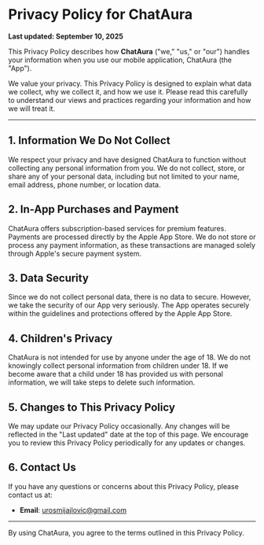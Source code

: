 # Privacy Policy for ChatAura

**Last updated: September 10, 2025**

This Privacy Policy describes how **ChatAura** ("we," "us," or "our") handles your information when you use our mobile application, ChatAura (the "App").

We value your privacy. This Privacy Policy is designed to explain what data we collect, why we collect it, and how we use it. Please read this carefully to understand our views and practices regarding your information and how we will treat it.

---

## 1. Information We Do Not Collect
We respect your privacy and have designed ChatAura to function without collecting any personal information from you. We do not collect, store, or share any of your personal data, including but not limited to your name, email address, phone number, or location data.

## 2. In-App Purchases and Payment
ChatAura offers subscription-based services for premium features. Payments are processed directly by the Apple App Store. We do not store or process any payment information, as these transactions are managed solely through Apple's secure payment system.

## 3. Data Security
Since we do not collect personal data, there is no data to secure. However, we take the security of our App very seriously. The App operates securely within the guidelines and protections offered by the Apple App Store.

## 4. Children's Privacy
ChatAura is not intended for use by anyone under the age of 18. We do not knowingly collect personal information from children under 18. If we become aware that a child under 18 has provided us with personal information, we will take steps to delete such information.

## 5. Changes to This Privacy Policy
We may update our Privacy Policy occasionally. Any changes will be reflected in the "Last updated" date at the top of this page. We encourage you to review this Privacy Policy periodically for any updates or changes.

## 6. Contact Us
If you have any questions or concerns about this Privacy Policy, please contact us at:

- **Email**: urosmijajlovic@gmail.com

---

By using ChatAura, you agree to the terms outlined in this Privacy Policy.
